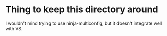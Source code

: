 # Thing to keep this directory around

I wouldn't mind trying to use ninja-multiconfig, but it doesn't integrate well
with VS.

